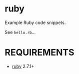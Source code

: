 # ruby

Example Ruby code snippets.

See `hello.rb`...

# REQUIREMENTS

* [ruby](https://www.ruby-lang.org/) 2.7.1+
